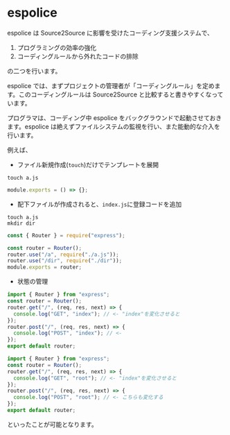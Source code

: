 # espolice

espolice は Source2Source に影響を受けたコーディング支援システムで、

1. プログラミングの効率の強化
2. コーディングルールから外れたコードの排除

の二つを行います。

espolice では、まずプロジェクトの管理者が「コーディングルール」を定めます。このコーディングルールは Source2Source と比較すると書きやすくなっています。

プログラマは、コーディング中 espolice をバックグラウンドで起動させておきます。espolice は絶えずファイルシステムの監視を行い、また能動的な介入を行います。

例えば、

- ファイル新規作成(`touch`)だけでテンプレートを展開

```shell
touch a.js
```

```javascript 
module.exports = () => {};
```

- 配下ファイルが作成されると、`index.js`に登録コードを追加

```shell
touch a.js
mkdir dir
```

```javascript
const { Router } = require("express");

const router = Router();
router.use("/a", require("./a.js"));
router.use("/dir", require("./dir"));
module.exports = router;
```

- 状態の管理

```javascript
import { Router } from "express";
const router = Router();
router.get("/", (req, res, next) => {
  console.log("GET", "index"); // <- "index"を変化させると
});
router.post("/", (req, res, next) => {
  console.log("POST", "index"); // <-
});
export default router;
```

```javascript
import { Router } from "express";
const router = Router();
router.get("/", (req, res, next) => {
  console.log("GET", "root"); // <- "index"を変化させると
});
router.post("/", (req, res, next) => {
  console.log("POST", "root"); // <- こちらも変化する
});
export default router;
```

といったことが可能となります。
